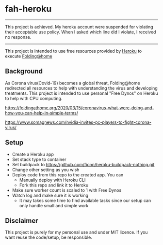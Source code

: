 # fah-heroku

---------------------------------------------------------------------------------

This project is achieved. My heroku account were suspended for violating their acceptable use policy.
When I asked which line did I violate, I received no response.

---------------------------------------------------------------------------------

This project is intended to use free resources provided by <a href="https://www.heroku.com/">Heroku</a> to execute <a href="https://foldingathome.org/">Folding@home</a>

## Background 
As Corona virus(Covid-19) becomes a global threat, Folding@home redirected all resources to help with understanding the virus and developing treatments. This project is intended to use personal "Free Dynos" on Heroku to help with CPU computing.

https://foldingathome.org/2020/03/15/coronavirus-what-were-doing-and-how-you-can-help-in-simple-terms/

https://www.somagnews.com/nvidia-invites-pc-players-to-fight-corona-virus/

## Setup

- Create a Heroku app
- Set stack type to container
- Set buildpack to https://github.com/fionn/heroku-buildpack-nothing.git
- Change other setting as you wish
- Deploy code from this repo to the created app. You can
    - Manually deploy with Heroku CLI
    - Fork this repo and link it to Heroku
- Make sure worker count is scaled to 1 with Free Dynos
- Watch log and make sure it is working
    - It may takes some time to find available tasks since our setup can only handle small and simple work

## Disclaimer
This project is purely for my personal use and under MIT licence. If you want reuse the code/setup, be responsible.   



 
